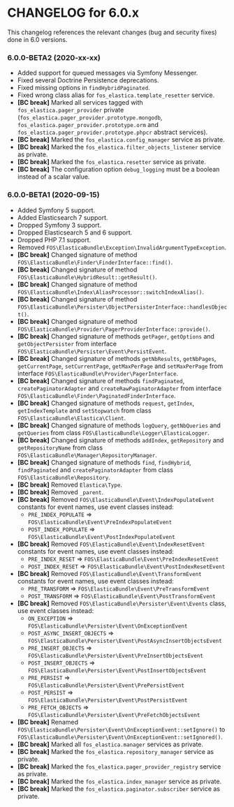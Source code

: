 CHANGELOG for 6.0.x
===================

This changelog references the relevant changes (bug and security fixes) done
in 6.0 versions.

### 6.0.0-BETA2 (2020-xx-xx)

* Added support for queued messages via Symfony Messenger.
* Fixed several Doctrine Persistence deprecations.
* Fixed missing options in `findHybridPaginated`.
* Fixed wrong class alias for `fos_elastica.template_resetter` service.
* **[BC break]** Marked all services tagged with `fos_elastica.pager_provider` private (`fos_elastica.pager_provider.prototype.mongodb`, `fos_elastica.pager_provider.prototype.orm` and `fos_elastica.pager_provider.prototype.phpcr` abstract services).
* **[BC break]** Marked the `fos_elastica.config_manager` service as private.
* **[BC break]** Marked the `fos_elastica.filter_objects_listener` service as private.
* **[BC break]** Marked the `fos_elastica.resetter` service as private.
* **[BC break]** The configuration option `debug_logging` must be a boolean instead of a scalar value.

### 6.0.0-BETA1 (2020-09-15)

* Added Symfony 5 support.
* Added Elasticsearch 7 support.
* Dropped Symfony 3 support.
* Dropped Elasticsearch 5 and 6 support.
* Dropped PHP 7.1 support.
* Removed `FOS\ElasticaBundle\Exception\InvalidArgumentTypeException`.
* **[BC break]** Changed signature of method `FOS\ElasticaBundle\Finder\FinderInterface::find()`.
* **[BC break]** Changed signature of method `FOS\ElasticaBundle\HybridResult::getResult()`.
* **[BC break]** Changed signature of method `FOS\ElasticaBundle\Index\AliasProcessor::switchIndexAlias()`.
* **[BC break]** Changed signature of method `FOS\ElasticaBundle\Persister\ObjectPersisterInterface::handlesObject()`.
* **[BC break]** Changed signature of method `FOS\ElasticaBundle\Provider\PagerProviderInterface::provide()`.
* **[BC break]** Changed signature of methods `getPager`, `getOptions` and `getObjectPersister` from interface `FOS\ElasticaBundle\Persister\Event\PersistEvent`.
* **[BC break]** Changed signature of methods `getNbResults`, `getNbPages`, `getCurrentPage`, `setCurrentPage`, `getMaxPerPage` and `setMaxPerPage` from interface `FOS\ElasticaBundle\Provider\PagerInterface`.
* **[BC break]** Changed signature of methods `findPaginated`, `createPaginatorAdapter` and `createRawPaginatorAdapter` from interface `FOS\ElasticaBundle\Finder\PaginatedFinderInterface`.
* **[BC break]** Changed signature of methods `request`, `getIndex`, `getIndexTemplate` and `setStopwatch` from class `FOS\ElasticaBundle\Elastica\Client`.
* **[BC break]** Changed signature of methods `logQuery`, `getNbQueries` and `getQueries` from class `FOS\ElasticaBundle\Logger\ElasticaLogger`.
* **[BC break]** Changed signature of methods `addIndex`, `getRepository` and `getRepositoryName` from class `FOS\ElasticaBundle\Manager\RepositoryManager`.
* **[BC break]** Changed signature of methods `find`, `findHybrid`, `findPaginated` and `createPaginatorAdapter` from class `FOS\ElasticaBundle\Repository`.
* **[BC break]** Removed `Elastica\Type`.
* **[BC break]** Removed `_parent`.
* **[BC break]** Removed `FOS\ElasticaBundle\Event\IndexPopulateEvent` constants for event names, use event classes instead:
    - `PRE_INDEX_POPULATE` => `FOS\ElasticaBundle\Event\PreIndexPopulateEvent`
    - `POST_INDEX_POPULATE` => `FOS\ElasticaBundle\Event\PostIndexPopulateEvent`
* **[BC break]** Removed `FOS\ElasticaBundle\Event\IndexResetEvent` constants for event names, use event classes instead:
    - `PRE_INDEX_RESET` => `FOS\ElasticaBundle\Event\PreIndexResetEvent`
    - `POST_INDEX_RESET` => `FOS\ElasticaBundle\Event\PostIndexResetEvent`
* **[BC break]** Removed `FOS\ElasticaBundle\Event\TransformEvent` constants for event names, use event classes instead:
    - `PRE_TRANSFORM` => `FOS\ElasticaBundle\Event\PreTransformEvent`
    - `POST_TRANSFORM` => `FOS\ElasticaBundle\Event\PostTransformEvent`
* **[BC break]** Removed `FOS\ElasticaBundle\Persister\Event\Events` class, use event classes instead:
    - `ON_EXCEPTION` => `FOS\ElasticaBundle\Persister\Event\OnExceptionEvent`
    - `POST_ASYNC_INSERT_OBJECTS` => `FOS\ElasticaBundle\Persister\Event\PostAsyncInsertObjectsEvent`
    - `PRE_INSERT_OBJECTS` => `FOS\ElasticaBundle\Persister\Event\PreInsertObjectsEvent`
    - `POST_INSERT_OBJECTS` => `FOS\ElasticaBundle\Persister\Event\PostInsertObjectsEvent`
    - `PRE_PERSIST` => `FOS\ElasticaBundle\Persister\Event\PrePersistEvent`
    - `POST_PERSIST` => `FOS\ElasticaBundle\Persister\Event\PostPersistEvent`
    - `PRE_FETCH_OBJECTS` => `FOS\ElasticaBundle\Persister\Event\PreFetchObjectsEvent`
* **[BC break]** Renamed `FOS\ElasticaBundle\Persister\Event\OnExceptionEvent::setIgnore()` to `FOS\ElasticaBundle\Persister\Event\OnExceptionEvent::setIgnored()`.
* **[BC break]** Marked all `fos_elastica.manager` services as private.
* **[BC break]** Marked the `fos_elastica.repository_manager` service as private.
* **[BC break]** Marked the `fos_elastica.pager_provider_registry` service as private.
* **[BC break]** Marked the `fos_elastica.index_manager` service as private.
* **[BC break]** Marked the `fos_elastica.paginator.subscriber` service as private.
